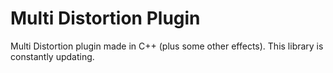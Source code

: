 # Multi Distortion Plugin
 Multi Distortion plugin made in C++ (plus some other effects). This library is constantly updating.
